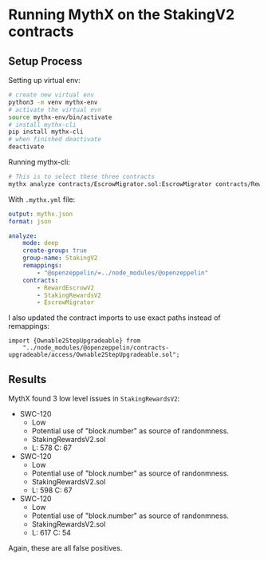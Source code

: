 # Running MythX on the StakingV2 contracts

## Setup Process

Setting up virtual env:
```bash
# create new virtual env
python3 -m venv mythx-env
# activate the virtual evn
source mythx-env/bin/activate
# install mythx-cli
pip install mythx-cli
# when finished deactivate
deactivate
```

Running mythx-cli:
```bash
# This is to select these three contracts
mythx analyze contracts/EscrowMigrator.sol:EscrowMigrator contracts/RewardEscrowV2.sol:RewardEscrowV2 contracts/StakingRewardsV2.sol:StakingRewardsV2
```

With `.mythx.yml` file:
```yml
output: mythx.json
format: json

analyze:
    mode: deep
    create-group: true
    group-name: StakingV2
    remappings:
        - "@openzeppelin/=../node_modules/@openzeppelin"
    contracts:
        - RewardEscrowV2
        - StakingRewardsV2
        - EscrowMigrator
```

I also updated the contract imports to use exact paths instead of remappings:
```solidity
import {Ownable2StepUpgradeable} from
    "../node_modules/@openzeppelin/contracts-upgradeable/access/Ownable2StepUpgradeable.sol";
```
## Results

MythX found 3 low level issues in `StakingRewardsV2`:

- SWC-120
  - Low
  - Potential use of "block.number" as source of randonmness.
  - StakingRewardsV2.sol
  - L: 578 C: 67
- SWC-120
  - Low
  - Potential use of "block.number" as source of randonmness.
  - StakingRewardsV2.sol
  - L: 598 C: 67
- SWC-120
  - Low
  - Potential use of "block.number" as source of randonmness.
  - StakingRewardsV2.sol
  - L: 617 C: 54

Again, these are all false positives.
